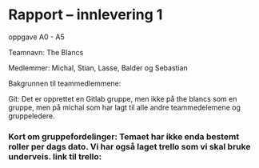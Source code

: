 # Rapport – innlevering 1

oppgave A0 - A5 

Teamnavn: The Blancs  

Medlemmer: Michal, Stian, Lasse, Balder og Sebastian

Bakgrunnen til teammedlemmene: 


Git: Det er opprettet en Gitlab gruppe, men ikke på the blancs som en gruppe, men på michal som har lagt til alle andre teammedelemene og gruppeledere. 

### Kort om gruppefordelinger: Temaet har ikke enda bestemt roller per dags dato. Vi har også laget trello som vi skal bruke underveis. link til trello: 




